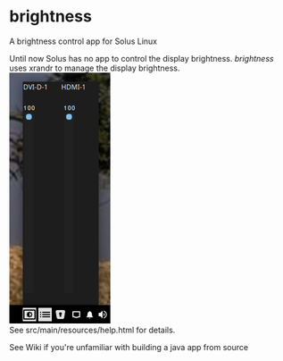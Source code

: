 # brightness

A brightness control app for Solus Linux

Until now Solus has no app to control the display brightness. <i>brightness</i> uses xrandr to manage the display brightness.<br>
<img src="sliders.png"></img><br>
See src/main/resources/help.html for details.

See Wiki if you're unfamiliar with building a java app from source
  
